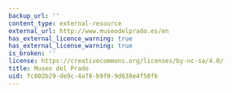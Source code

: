 ```yaml
---
backup_url: ''
content_type: external-resource
external_url: http://www.museodelprado.es/en
has_external_licence_warning: true
has_external_license_warning: true
is_broken: ''
license: https://creativecommons.org/licenses/by-nc-sa/4.0/
title: Museo del Prado
uid: fc802b29-de9c-4a78-b9f0-9d638e4f58f6
---
```

